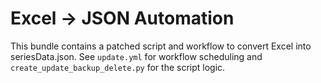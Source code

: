 # Excel → JSON Automation

This bundle contains a patched script and workflow to convert Excel into seriesData.json.
See `update.yml` for workflow scheduling and `create_update_backup_delete.py` for the script logic.
